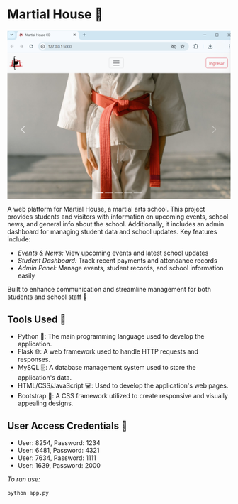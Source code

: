 # Martial House 🥋

<img align="center" src="\static\mh.png"/>

A web platform for Martial House, a martial arts school. This project provides students and visitors with information on upcoming events, school news, and general info about the school. Additionally, it includes an admin dashboard for managing student data and school updates. Key features include:

 - _Events & News:_ View upcoming events and latest school updates
- _Student Dashboard:_ Track recent payments and attendance records
- _Admin Panel:_ Manage events, student records, and school information easily

Built to enhance communication and streamline management for both students and school staff 🥋

## Tools Used 🔧
- Python 🐍: The main programming language used to develop the application.
- Flask 🌐: A web framework used to handle HTTP requests and responses.
- MySQL 🗄️: A database management system used to store the application's data.
- HTML/CSS/JavaScript 💻: Used to develop the application's web pages.
- Bootstrap 🎨: A CSS framework utilized to create responsive and visually appealing designs.

## User Access Credentials 🔐
- User: 8254, Password: 1234
- User: 6481, Password: 4321
- User: 7634, Password: 1111
- User: 1639, Password: 2000

_To run use:_ 

```
python app.py
```